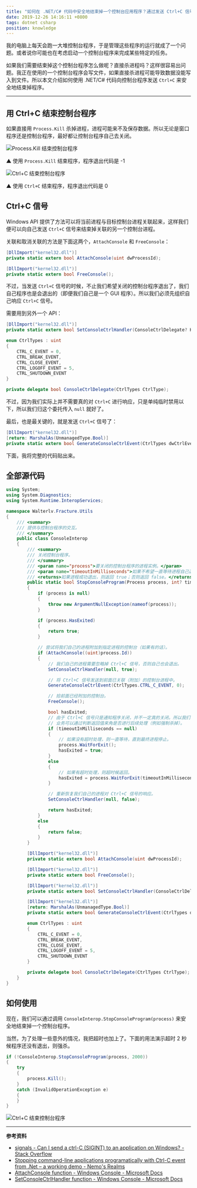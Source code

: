 ```yaml
---
title: "如何在 .NET/C# 代码中安全地结束掉一个控制台应用程序？通过发送 Ctrl+C 信号来结束"
date: 2019-12-26 14:16:11 +0800
tags: dotnet csharp
position: knowledge
---
```


我的电脑上每天会跑一大堆控制台程序，于是管理这些程序的运行就成了一个问题。或者说你可能也在考虑启动一个控制台程序来完成某些特定的任务。

如果我们需要结束掉这个控制台程序怎么做呢？直接杀进程吗？这样很容易出问题。我正在使用的一个控制台程序会写文件，如果直接杀进程可能导致数据没能写入到文件。所以本文介绍如何使用 .NET/C# 代码向控制台程序发送 `Ctrl+C` 来安全地结束掉程序。

---

<div id="toc"></div>

## 用 Ctrl+C 结束控制台程序

如果直接用 `Process.Kill` 杀掉进程，进程可能来不及保存数据。所以无论是窗口程序还是控制台程序，最好都让控制台程序自己去关闭。

![Process.Kill 结束控制台程序](/static/posts/2019-12-26-14-04-19.png)

▲ 使用 `Process.Kill` 结束程序，程序退出代码是 -1

![Ctrl+C 结束控制台程序](/static/posts/2019-12-26-14-02-15.png)

▲ 使用 `Ctrl+C` 结束程序，程序退出代码是 0

## Ctrl+C 信号

Windows API 提供了方法可以将当前进程与目标控制台进程关联起来，这样我们便可以向自己发送 `Ctrl+C` 信号来结束掉关联的另一个控制台进程。

关联和取消关联的方法是下面这两个，`AttachConsole` 和 `FreeConsole`：

```csharp
[DllImport("kernel32.dll")]
private static extern bool AttachConsole(uint dwProcessId);

[DllImport("kernel32.dll")]
private static extern bool FreeConsole();
```

不过，当发送 `Ctrl+C` 信号的时候，不止我们希望关闭的控制台程序退出了，我们自己程序也是会退出的（即便我们自己是一个 GUI 程序）。所以我们必须先组织自己响应 `Ctrl+C` 信号。

需要用到另外一个 API：

```csharp
[DllImport("kernel32.dll")]
private static extern bool SetConsoleCtrlHandler(ConsoleCtrlDelegate? HandlerRoutine, bool Add);

enum CtrlTypes : uint
{
    CTRL_C_EVENT = 0,
    CTRL_BREAK_EVENT,
    CTRL_CLOSE_EVENT,
    CTRL_LOGOFF_EVENT = 5,
    CTRL_SHUTDOWN_EVENT
}

private delegate bool ConsoleCtrlDelegate(CtrlTypes CtrlType);
```

不过，因为我们实际上并不需要真的对 `Ctrl+C` 进行响应，只是单纯临时禁用以下，所以我们归这个委托传入 `null` 就好了。

最后，也是最关键的，就是发送 `Ctrl+C` 信号了：

```csharp
[DllImport("kernel32.dll")]
[return: MarshalAs(UnmanagedType.Bool)]
private static extern bool GenerateConsoleCtrlEvent(CtrlTypes dwCtrlEvent, uint dwProcessGroupId);
```

下面，我将完整的代码贴出来。

## 全部源代码

```csharp
using System;
using System.Diagnostics;
using System.Runtime.InteropServices;

namespace Walterlv.Fracture.Utils
{
    /// <summary>
    /// 提供与控制台程序的交互。
    /// </summary>
    public class ConsoleInterop
    {
        /// <summary>
        /// 关闭控制台程序。
        /// </summary>
        /// <param name="process">要关闭的控制台程序的进程实例。</param>
        /// <param name="timeoutInMilliseconds">如果不希望一直等待进程自己退出，则可以在此参数中设置超时。你可以在超时未推出候采取强制杀掉进程的策略。</param>
        /// <returns>如果进程成功退出，则返回 true；否则返回 false。</returns>
        public static bool StopConsoleProgram(Process process, int? timeoutInMilliseconds = null)
        {
            if (process is null)
            {
                throw new ArgumentNullException(nameof(process));
            }

            if (process.HasExited)
            {
                return true;
            }

            // 尝试将我们自己的进程附加到指定进程的控制台（如果有的话）。
            if (AttachConsole((uint)process.Id))
            {
                // 我们自己的进程需要忽略掉 Ctrl+C 信号，否则自己也会退出。
                SetConsoleCtrlHandler(null, true);

                // 将 Ctrl+C 信号发送到前面已关联（附加）的控制台进程中。
                GenerateConsoleCtrlEvent(CtrlTypes.CTRL_C_EVENT, 0);

                // 拾前面已经附加的控制台。
                FreeConsole();

                bool hasExited;
                // 由于 Ctrl+C 信号只是通知程序关闭，并不一定真的关闭。所以我们等待一定时间，如果仍未关闭，则超时不处理。
                // 业务可以通过判断返回值来角是否进行后续处理（例如强制杀掉）。
                if (timeoutInMilliseconds == null)
                {
                    // 如果没有超时处理，则一直等待，直到最终进程停止。
                    process.WaitForExit();
                    hasExited = true;
                }
                else
                {
                    // 如果有超时处理，则超时候返回。
                    hasExited = process.WaitForExit(timeoutInMilliseconds.Value);
                }

                // 重新恢复我们自己的进程对 Ctrl+C 信号的响应。
                SetConsoleCtrlHandler(null, false);

                return hasExited;
            }
            else
            {
                return false;
            }
        }

        [DllImport("kernel32.dll")]
        private static extern bool AttachConsole(uint dwProcessId);

        [DllImport("kernel32.dll")]
        private static extern bool FreeConsole();

        [DllImport("kernel32.dll")]
        private static extern bool SetConsoleCtrlHandler(ConsoleCtrlDelegate? HandlerRoutine, bool Add);

        [DllImport("kernel32.dll")]
        [return: MarshalAs(UnmanagedType.Bool)]
        private static extern bool GenerateConsoleCtrlEvent(CtrlTypes dwCtrlEvent, uint dwProcessGroupId);

        enum CtrlTypes : uint
        {
            CTRL_C_EVENT = 0,
            CTRL_BREAK_EVENT,
            CTRL_CLOSE_EVENT,
            CTRL_LOGOFF_EVENT = 5,
            CTRL_SHUTDOWN_EVENT
        }

        private delegate bool ConsoleCtrlDelegate(CtrlTypes CtrlType);
    }
}
```

## 如何使用

现在，我们可以通过调用 `ConsoleInterop.StopConsoleProgram(process)` 来安全地结束掉一个控制台程序。

当然，为了处理一些意外的情况，我把超时也加上了。下面的用法演示超时 2 秒候程序还没有退出，则强杀。

```csharp
if (!ConsoleInterop.StopConsoleProgram(process, 2000))
{
    try
    {
        process.Kill();
    }
    catch (InvalidOperationException e)
    {
    }
}
```

![Ctrl+C 结束控制台程序](/static/posts/2019-12-26-14-02-15.png)

---

**参考资料**

- [signals - Can I send a ctrl-C (SIGINT) to an application on Windows? - Stack Overflow](https://stackoverflow.com/a/15281070/6233938)
- [Stopping command-line applications programatically with Ctrl-C event from .Net – a working demo - Nemo's Realms](http://stanislavs.org/stopping-command-line-applications-programatically-with-ctrl-c-events-from-net/)
- [AttachConsole function - Windows Console - Microsoft Docs](https://docs.microsoft.com/en-us/windows/console/attachconsole)
- [SetConsoleCtrlHandler function - Windows Console - Microsoft Docs](https://docs.microsoft.com/en-us/windows/console/setconsolectrlhandler)
